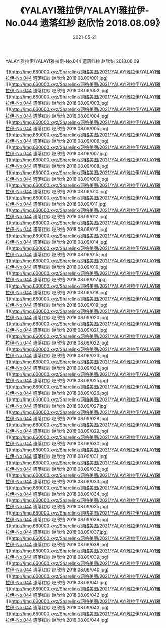 ﻿---
layout: post
title:  《YALAYI雅拉伊/YALAYI雅拉伊-No.044 遗落红紗 赵欣怡 2018.08.09》
date:   2021-05-21
img: http://img.660000.xyz/Sharelink/网络美图/2021/YALAYI雅拉伊/YALAYI雅拉伊-No.044 遗落红紗 赵欣怡 2018.08.09/000.jpg
categories: [美女, 清纯, 唯美]
---

YALAYI雅拉伊/YALAYI雅拉伊-No.044 遗落红紗 赵欣怡 2018.08.09

 ![](http://img.660000.xyz/Sharelink/网络美图/2021/YALAYI雅拉伊/YALAYI雅拉伊-No.044 遗落红紗 赵欣怡 2018.08.09/001.jpg) <br>![](http://img.660000.xyz/Sharelink/网络美图/2021/YALAYI雅拉伊/YALAYI雅拉伊-No.044 遗落红紗 赵欣怡 2018.08.09/002.jpg) <br>![](http://img.660000.xyz/Sharelink/网络美图/2021/YALAYI雅拉伊/YALAYI雅拉伊-No.044 遗落红紗 赵欣怡 2018.08.09/003.jpg) <br>![](http://img.660000.xyz/Sharelink/网络美图/2021/YALAYI雅拉伊/YALAYI雅拉伊-No.044 遗落红紗 赵欣怡 2018.08.09/004.jpg) <br>![](http://img.660000.xyz/Sharelink/网络美图/2021/YALAYI雅拉伊/YALAYI雅拉伊-No.044 遗落红紗 赵欣怡 2018.08.09/005.jpg) <br>![](http://img.660000.xyz/Sharelink/网络美图/2021/YALAYI雅拉伊/YALAYI雅拉伊-No.044 遗落红紗 赵欣怡 2018.08.09/006.jpg) <br>![](http://img.660000.xyz/Sharelink/网络美图/2021/YALAYI雅拉伊/YALAYI雅拉伊-No.044 遗落红紗 赵欣怡 2018.08.09/007.jpg) <br>![](http://img.660000.xyz/Sharelink/网络美图/2021/YALAYI雅拉伊/YALAYI雅拉伊-No.044 遗落红紗 赵欣怡 2018.08.09/008.jpg) <br>![](http://img.660000.xyz/Sharelink/网络美图/2021/YALAYI雅拉伊/YALAYI雅拉伊-No.044 遗落红紗 赵欣怡 2018.08.09/009.jpg) <br>![](http://img.660000.xyz/Sharelink/网络美图/2021/YALAYI雅拉伊/YALAYI雅拉伊-No.044 遗落红紗 赵欣怡 2018.08.09/010.jpg) <br>![](http://img.660000.xyz/Sharelink/网络美图/2021/YALAYI雅拉伊/YALAYI雅拉伊-No.044 遗落红紗 赵欣怡 2018.08.09/011.jpg) <br>![](http://img.660000.xyz/Sharelink/网络美图/2021/YALAYI雅拉伊/YALAYI雅拉伊-No.044 遗落红紗 赵欣怡 2018.08.09/012.jpg) <br>![](http://img.660000.xyz/Sharelink/网络美图/2021/YALAYI雅拉伊/YALAYI雅拉伊-No.044 遗落红紗 赵欣怡 2018.08.09/013.jpg) <br>![](http://img.660000.xyz/Sharelink/网络美图/2021/YALAYI雅拉伊/YALAYI雅拉伊-No.044 遗落红紗 赵欣怡 2018.08.09/014.jpg) <br>![](http://img.660000.xyz/Sharelink/网络美图/2021/YALAYI雅拉伊/YALAYI雅拉伊-No.044 遗落红紗 赵欣怡 2018.08.09/015.jpg) <br>![](http://img.660000.xyz/Sharelink/网络美图/2021/YALAYI雅拉伊/YALAYI雅拉伊-No.044 遗落红紗 赵欣怡 2018.08.09/016.jpg) <br>![](http://img.660000.xyz/Sharelink/网络美图/2021/YALAYI雅拉伊/YALAYI雅拉伊-No.044 遗落红紗 赵欣怡 2018.08.09/017.jpg) <br>![](http://img.660000.xyz/Sharelink/网络美图/2021/YALAYI雅拉伊/YALAYI雅拉伊-No.044 遗落红紗 赵欣怡 2018.08.09/018.jpg) <br>![](http://img.660000.xyz/Sharelink/网络美图/2021/YALAYI雅拉伊/YALAYI雅拉伊-No.044 遗落红紗 赵欣怡 2018.08.09/019.jpg) <br>![](http://img.660000.xyz/Sharelink/网络美图/2021/YALAYI雅拉伊/YALAYI雅拉伊-No.044 遗落红紗 赵欣怡 2018.08.09/020.jpg) <br>![](http://img.660000.xyz/Sharelink/网络美图/2021/YALAYI雅拉伊/YALAYI雅拉伊-No.044 遗落红紗 赵欣怡 2018.08.09/021.jpg) <br>![](http://img.660000.xyz/Sharelink/网络美图/2021/YALAYI雅拉伊/YALAYI雅拉伊-No.044 遗落红紗 赵欣怡 2018.08.09/022.jpg) <br>![](http://img.660000.xyz/Sharelink/网络美图/2021/YALAYI雅拉伊/YALAYI雅拉伊-No.044 遗落红紗 赵欣怡 2018.08.09/023.jpg) <br>![](http://img.660000.xyz/Sharelink/网络美图/2021/YALAYI雅拉伊/YALAYI雅拉伊-No.044 遗落红紗 赵欣怡 2018.08.09/024.jpg) <br>![](http://img.660000.xyz/Sharelink/网络美图/2021/YALAYI雅拉伊/YALAYI雅拉伊-No.044 遗落红紗 赵欣怡 2018.08.09/025.jpg) <br>![](http://img.660000.xyz/Sharelink/网络美图/2021/YALAYI雅拉伊/YALAYI雅拉伊-No.044 遗落红紗 赵欣怡 2018.08.09/026.jpg) <br>![](http://img.660000.xyz/Sharelink/网络美图/2021/YALAYI雅拉伊/YALAYI雅拉伊-No.044 遗落红紗 赵欣怡 2018.08.09/027.jpg) <br>![](http://img.660000.xyz/Sharelink/网络美图/2021/YALAYI雅拉伊/YALAYI雅拉伊-No.044 遗落红紗 赵欣怡 2018.08.09/028.jpg) <br>![](http://img.660000.xyz/Sharelink/网络美图/2021/YALAYI雅拉伊/YALAYI雅拉伊-No.044 遗落红紗 赵欣怡 2018.08.09/029.jpg) <br>![](http://img.660000.xyz/Sharelink/网络美图/2021/YALAYI雅拉伊/YALAYI雅拉伊-No.044 遗落红紗 赵欣怡 2018.08.09/030.jpg) <br>![](http://img.660000.xyz/Sharelink/网络美图/2021/YALAYI雅拉伊/YALAYI雅拉伊-No.044 遗落红紗 赵欣怡 2018.08.09/031.jpg) <br>![](http://img.660000.xyz/Sharelink/网络美图/2021/YALAYI雅拉伊/YALAYI雅拉伊-No.044 遗落红紗 赵欣怡 2018.08.09/032.jpg) <br>![](http://img.660000.xyz/Sharelink/网络美图/2021/YALAYI雅拉伊/YALAYI雅拉伊-No.044 遗落红紗 赵欣怡 2018.08.09/033.jpg) <br>![](http://img.660000.xyz/Sharelink/网络美图/2021/YALAYI雅拉伊/YALAYI雅拉伊-No.044 遗落红紗 赵欣怡 2018.08.09/034.jpg) <br>![](http://img.660000.xyz/Sharelink/网络美图/2021/YALAYI雅拉伊/YALAYI雅拉伊-No.044 遗落红紗 赵欣怡 2018.08.09/035.jpg) <br>![](http://img.660000.xyz/Sharelink/网络美图/2021/YALAYI雅拉伊/YALAYI雅拉伊-No.044 遗落红紗 赵欣怡 2018.08.09/036.jpg) <br>![](http://img.660000.xyz/Sharelink/网络美图/2021/YALAYI雅拉伊/YALAYI雅拉伊-No.044 遗落红紗 赵欣怡 2018.08.09/037.jpg) <br>![](http://img.660000.xyz/Sharelink/网络美图/2021/YALAYI雅拉伊/YALAYI雅拉伊-No.044 遗落红紗 赵欣怡 2018.08.09/038.jpg) <br>![](http://img.660000.xyz/Sharelink/网络美图/2021/YALAYI雅拉伊/YALAYI雅拉伊-No.044 遗落红紗 赵欣怡 2018.08.09/039.jpg) <br>![](http://img.660000.xyz/Sharelink/网络美图/2021/YALAYI雅拉伊/YALAYI雅拉伊-No.044 遗落红紗 赵欣怡 2018.08.09/040.jpg) <br>![](http://img.660000.xyz/Sharelink/网络美图/2021/YALAYI雅拉伊/YALAYI雅拉伊-No.044 遗落红紗 赵欣怡 2018.08.09/041.jpg) <br>![](http://img.660000.xyz/Sharelink/网络美图/2021/YALAYI雅拉伊/YALAYI雅拉伊-No.044 遗落红紗 赵欣怡 2018.08.09/042.jpg) <br>![](http://img.660000.xyz/Sharelink/网络美图/2021/YALAYI雅拉伊/YALAYI雅拉伊-No.044 遗落红紗 赵欣怡 2018.08.09/043.jpg) <br>![](http://img.660000.xyz/Sharelink/网络美图/2021/YALAYI雅拉伊/YALAYI雅拉伊-No.044 遗落红紗 赵欣怡 2018.08.09/044.jpg) <br>